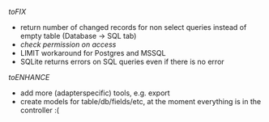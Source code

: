 *toFIX*

- return number of changed records for non select queries instead of empty table (Database -> SQL tab)
- *check permission on access*
- LIMIT workaround for Postgres and MSSQL
- SQLite returns errors on SQL queries even if there is no error

*toENHANCE*

- add more (adapterspecific) tools, e.g. export
- create models for table/db/fields/etc, at the moment everything is in the controller :(
